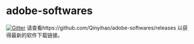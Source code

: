 # adobe-softwares

[![Gitter](https://badges.gitter.im/qyh1206/adobe-software-discussion.svg)](https://gitter.im/qyh1206/adobe-software-discussion?utm_source=badge&utm_medium=badge&utm_campaign=pr-badge)
请查看https://github.com/Qinyihao/adobe-softwares/releases 以获得最新的软件下载链接。
